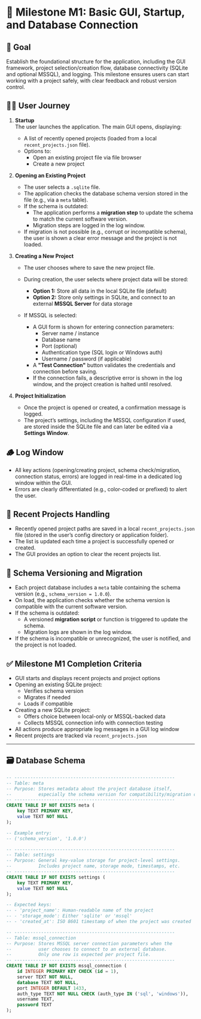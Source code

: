 # 🧭 Milestone M1: Basic GUI, Startup, and Database Connection

## 🎯 Goal
Establish the foundational structure for the application, including the GUI framework, project selection/creation flow, database connectivity (SQLite and optional MSSQL), and logging. This milestone ensures users can start working with a project safely, with clear feedback and robust version control.

## 🧑‍💻 User Journey

1. **Startup**  
   The user launches the application. The main GUI opens, displaying:
   - A list of recently opened projects (loaded from a local `recent_projects.json` file).
   - Options to:
     - Open an existing project file via file browser
     - Create a new project

2. **Opening an Existing Project**  
   - The user selects a `.sqlite` file.
   - The application checks the database schema version stored in the file (e.g., via a `meta` table).
   - If the schema is outdated:
     - The application performs a **migration step** to update the schema to match the current software version.
     - Migration steps are logged in the log window.
   - If migration is not possible (e.g., corrupt or incompatible schema), the user is shown a clear error message and the project is not loaded.

3. **Creating a New Project**  
   - The user chooses where to save the new project file.
   - During creation, the user selects where project data will be stored:
     - **Option 1:** Store all data in the local SQLite file (default)
     - **Option 2:** Store only settings in SQLite, and connect to an external **MSSQL Server** for data storage

   - If MSSQL is selected:
     - A GUI form is shown for entering connection parameters:
       - Server name / instance
       - Database name
       - Port (optional)
       - Authentication type (SQL login or Windows auth)
       - Username / password (if applicable)
     - A **"Test Connection"** button validates the credentials and connection before saving.
     - If the connection fails, a descriptive error is shown in the log window, and the project creation is halted until resolved.

4. **Project Initialization**
   - Once the project is opened or created, a confirmation message is logged.
   - The project’s settings, including the MSSQL configuration if used, are stored inside the SQLite file and can later be edited via a **Settings Window**.

## 🪵 Log Window
- All key actions (opening/creating project, schema check/migration, connection status, errors) are logged in real-time in a dedicated log window within the GUI.
- Errors are clearly differentiated (e.g., color-coded or prefixed) to alert the user.

## 📁 Recent Projects Handling
- Recently opened project paths are saved in a local `recent_projects.json` file (stored in the user’s config directory or application folder).
- The list is updated each time a project is successfully opened or created.
- The GUI provides an option to clear the recent projects list.

## 🧠 Schema Versioning and Migration
- Each project database includes a `meta` table containing the schema version (e.g., `schema_version = 1.0.0`).
- On load, the application checks whether the schema version is compatible with the current software version.
- If the schema is outdated:
  - A versioned **migration script** or function is triggered to update the schema.
  - Migration logs are shown in the log window.
- If the schema is incompatible or unrecognized, the user is notified, and the project is not loaded.

## ✅ Milestone M1 Completion Criteria
- GUI starts and displays recent projects and project options
- Opening an existing SQLite project:
  - Verifies schema version
  - Migrates if needed
  - Loads if compatible
- Creating a new SQLite project:
  - Offers choice between local-only or MSSQL-backed data
  - Collects MSSQL connection info with connection testing
- All actions produce appropriate log messages in a GUI log window
- Recent projects are tracked via `recent_projects.json`

---

## 🗃️ Database Schema

```sql
-- ------------------------------------------------------------
-- Table: meta
-- Purpose: Stores metadata about the project database itself,
--          especially the schema version for compatibility/migration checks.
-- ------------------------------------------------------------
CREATE TABLE IF NOT EXISTS meta (
    key TEXT PRIMARY KEY,
    value TEXT NOT NULL
);

-- Example entry:
-- ('schema_version', '1.0.0')

-- ------------------------------------------------------------
-- Table: settings
-- Purpose: General key-value storage for project-level settings.
--          Includes project name, storage mode, timestamps, etc.
-- ------------------------------------------------------------
CREATE TABLE IF NOT EXISTS settings (
    key TEXT PRIMARY KEY,
    value TEXT NOT NULL
);

-- Expected keys:
-- - 'project_name': Human-readable name of the project
-- - 'storage_mode': Either 'sqlite' or 'mssql'
-- - 'created_at': ISO 8601 timestamp of when the project was created

-- ------------------------------------------------------------
-- Table: mssql_connection
-- Purpose: Stores MSSQL server connection parameters when the
--          user chooses to connect to an external database.
--          Only one row is expected per project file.
-- ------------------------------------------------------------
CREATE TABLE IF NOT EXISTS mssql_connection (
    id INTEGER PRIMARY KEY CHECK (id = 1),
    server TEXT NOT NULL,
    database TEXT NOT NULL,
    port INTEGER DEFAULT 1433,
    auth_type TEXT NOT NULL CHECK (auth_type IN ('sql', 'windows')),
    username TEXT,
    password TEXT
);
```